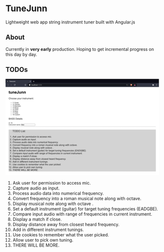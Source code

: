 # TuneJunn

Lightweight web app string instrument tuner built with Angular.js

## About

Currently in **very early** production. Hoping to get incremental progress on this day by day.

## TODOs

![Image of todoList](src/assets/tuneJunn_rev0.png)

1. Ask user for permission to access mic.
2. Capture audio as input.
3. Process audio data into numerical frequency.
4. Convert frequency into a roman musical note along with octave.
5. Display musical note along with octave .
6. Set a default instrument (guitar) for target tuning frequencies (EADGBE).
7. Compare input audio with range of frequencies in current instrument.
8. Display a match if close.
9. Display distance away from closest heard frequency.
10. Add in different instrument tunings.
11. Use cookies to remember what the user picked.
12. Allow user to pick own tuning.
13. THERE WILL BE MORE.

